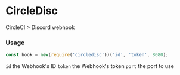 # CircleDisc

CircleCI > Discord webhook

### Usage

```js
const hook = new(require('circledisc'))('id', 'token', 8080);
```
``id`` the Webhook's ID 
``token`` the Webhook's token
``port`` the port to use
